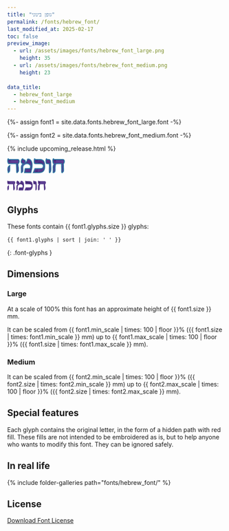 ```yaml
---
title: "גופן בינוני"
permalink: /fonts/hebrew_font/
last_modified_at: 2025-02-17
toc: false
preview_image:
  - url: /assets/images/fonts/hebrew_font_large.png
    height: 35
  - url: /assets/images/fonts/hebrew_font_medium.png
    height: 23

data_title:
  - hebrew_font_large
  - hebrew_font_medium
---
```

{%- assign font1 = site.data.fonts.hebrew_font_large.font -%}

{%- assign font2 = site.data.fonts.hebrew_font_medium.font -%}

{% include upcoming_release.html %}

<img 
     src="/assets/images/fonts/hebrew_font_large.png"
     alt="hebrew_font_large" height="35">

<img 
     src="/assets/images/fonts/hebrew_font_medium.png"
     alt="Emilio20" height="23">
     
     

## Glyphs

These fonts contain  {{ font1.glyphs.size }} glyphs:

```
{{ font1.glyphs | sort | join: ' ' }}
```
{: .font-glyphs }

## Dimensions

### Large

At a scale of 100% this font has an approximate height of {{ font1.size }} mm.

It can be scaled from {{ font1.min_scale | times: 100 | floor }}% ({{ font1.size | times: font1.min_scale }} mm)
up to {{ font1.max_scale | times: 100 | floor }}% ({{ font1.size | times: font1.max_scale }} mm).

### Medium
It can be scaled from {{ font2.min_scale | times: 100 | floor }}% ({{ font2.size | times: font2.min_scale }} mm)
up to {{ font2.max_scale | times: 100 | floor }}% ({{ font2.size | times: font2.max_scale }} mm).



## Special features
Each glyph contains the  original letter, in the form of a hidden path with red fill. These fills are not intended to be embroidered as is, but to help anyone who wants to modify this font. They can be ignored safely.

## In real life

{% include folder-galleries path="fonts/hebrew_font/" %}

## License

[Download Font License](https://github.com/inkstitch/inkstitch/tree/main/fonts/hebrew_font/LICENSE)
